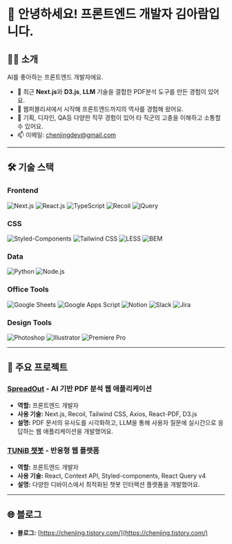 # 👋 안녕하세요! 프론트엔드 개발자 김아람입니다.
## 🧑‍💻 소개
AI를 좋아하는 프론트엔드 개발자에요.

- 🔭 최근 **Next.js**와 **D3.js**, **LLM** 기술을 결합한 PDF분석 도구를 만든 경험이 있어요.
- 🌱 웹퍼블리셔에서 시작해 프론트엔드까지의 역사를 경험해 왔어요.
- 💬 기획, 디자인, QA등 다양한 직무 경험이 있어 타 직군의 고충을 이해하고 소통할 수 있어요.
- 📫 이메일: [chenjingdev@gmail.com](mailto:chenjingdev@gmail.com)

---

## 🛠️ 기술 스택
### Frontend
![Next.js](https://img.shields.io/badge/-Next.js-000000?logo=next.js&logoColor=white)
![React.js](https://img.shields.io/badge/-React.js-61DAFB?logo=react&logoColor=white)
![TypeScript](https://img.shields.io/badge/-TypeScript-007ACC?logo=typescript&logoColor=white)
![Recoil](https://img.shields.io/badge/-Recoil-3578E5?logo=recoil&logoColor=white)
![jQuery](https://img.shields.io/badge/-jQuery-0769AD?logo=jquery&logoColor=white)

### CSS
![Styled-Components](https://img.shields.io/badge/-Styled--Components-DB7093?logo=styled-components&logoColor=white)
![Tailwind CSS](https://img.shields.io/badge/-Tailwind%20CSS-38B2AC?logo=tailwind-css&logoColor=white)
![LESS](https://img.shields.io/badge/-LESS-1D365D?logo=less&logoColor=white)
![BEM](https://img.shields.io/badge/-BEM-000000?logo=bem&logoColor=white)

### Data
![Python](https://img.shields.io/badge/-Python-3776AB?logo=python&logoColor=white)
![Node.js](https://img.shields.io/badge/-Node.js-339933?logo=node.js&logoColor=white)

### Office Tools
![Google Sheets](https://img.shields.io/badge/-Google%20Sheets-34A853?logo=google-sheets&logoColor=white)
![Google Apps Script](https://img.shields.io/badge/-Google%20Apps%20Script-4285F4?logo=google&logoColor=white)
![Notion](https://img.shields.io/badge/-Notion-000000?logo=notion&logoColor=white)
![Slack](https://img.shields.io/badge/-Slack-4A154B?logo=slack&logoColor=white)
![Jira](https://img.shields.io/badge/-Jira-0052CC?logo=jira&logoColor=white)

### Design Tools
![Photoshop](https://img.shields.io/badge/-Photoshop-31A8FF?logo=adobe-photoshop&logoColor=white)
![Illustrator](https://img.shields.io/badge/-Illustrator-FF9A00?logo=adobe-illustrator&logoColor=white)
![Premiere Pro](https://img.shields.io/badge/-Premiere%20Pro-9999FF?logo=adobe-premiere-pro&logoColor=white)

---

## 🚀 주요 프로젝트
### [SpreadOut](https://bit.ly/46PynAR) - AI 기반 PDF 분석 웹 애플리케이션
- **역할:** 프론트엔드 개발자
- **사용 기술:** Next.js, Recoil, Tailwind CSS, Axios, React-PDF, D3.js
- **설명:** PDF 문서의 유사도를 시각화하고, LLM을 통해 사용자 질문에 실시간으로 응답하는 웹 애플리케이션을 개발했어요.

### [TUNiB 챗봇](https://bit.ly/4fSRpds) - 반응형 웹 플랫폼
- **역할:** 프론트엔드 개발자
- **사용 기술:** React, Context API, Styled-components, React Query v4
- **설명:** 다양한 디바이스에서 최적화된 챗봇 인터랙션 플랫폼을 개발했어요.

---

## 🌐 블로그
- **블로그:** [https://chenjing.tistory.com/](https://chenjing.tistory.com/)
